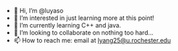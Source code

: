 - 👋 Hi, I’m @luyaso
- 👀 I’m interested in just learning more at this point!
- 🌱 I’m currently learning C++ and java.
- 💞️ I’m looking to collaborate on nothing too hard...
- 📫 How to reach me: email at lyang25@u.rochester.edu

<!---
luyaso/luyaso is a ✨ special ✨ repository because its `README.md` (this file) appears on your GitHub profile.
You can click the Preview link to take a look at your changes.
--->
